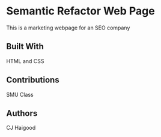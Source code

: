# Semantic Refactor Web Page
This is a marketing webpage for an SEO company
## Built With
HTML and CSS
## Contributions
SMU Class
## Authors
CJ Haigood
